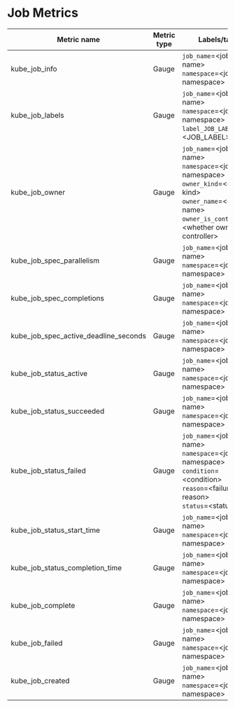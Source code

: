 # Job Metrics

| Metric name| Metric type | Labels/tags | Status |
| ---------- | ----------- | ----------- | ----------- |
| kube_job_info | Gauge | `job_name`=&lt;job-name&gt; <br> `namespace`=&lt;job-namespace&gt; | STABLE |
| kube_job_labels | Gauge | `job_name`=&lt;job-name&gt; <br> `namespace`=&lt;job-namespace&gt; <br> `label_JOB_LABEL`=&lt;JOB_LABEL&gt;  | STABLE |
| kube_job_owner | Gauge | `job_name`=&lt;job-name&gt; <br> `namespace`=&lt;job-namespace&gt; <br> `owner_kind`=&lt;owner kind&gt; <br> `owner_name`=&lt;owner name&gt; <br> `owner_is_controller`=&lt;whether owner is controller&gt;  | STABLE |
| kube_job_spec_parallelism | Gauge | `job_name`=&lt;job-name&gt; <br> `namespace`=&lt;job-namespace&gt; | STABLE |
| kube_job_spec_completions | Gauge | `job_name`=&lt;job-name&gt; <br> `namespace`=&lt;job-namespace&gt; | STABLE |
| kube_job_spec_active_deadline_seconds | Gauge | `job_name`=&lt;job-name&gt; <br> `namespace`=&lt;job-namespace&gt; | STABLE |
| kube_job_status_active | Gauge | `job_name`=&lt;job-name&gt; <br> `namespace`=&lt;job-namespace&gt; | STABLE |
| kube_job_status_succeeded | Gauge | `job_name`=&lt;job-name&gt; <br> `namespace`=&lt;job-namespace&gt; | STABLE |
| kube_job_status_failed | Gauge | `job_name`=&lt;job-name&gt; <br> `namespace`=&lt;job-namespace&gt; <br> `condition`=&lt;condition&gt; <br> `reason`=&lt;failure reason&gt; <br> `status`=&lt;status&gt;  | STABLE |
| kube_job_status_start_time | Gauge | `job_name`=&lt;job-name&gt; <br> `namespace`=&lt;job-namespace&gt; | STABLE |
| kube_job_status_completion_time | Gauge | `job_name`=&lt;job-name&gt; <br> `namespace`=&lt;job-namespace&gt; | STABLE |
| kube_job_complete | Gauge | `job_name`=&lt;job-name&gt; <br> `namespace`=&lt;job-namespace&gt; | STABLE |
| kube_job_failed | Gauge | `job_name`=&lt;job-name&gt; <br> `namespace`=&lt;job-namespace&gt; | STABLE |
| kube_job_created | Gauge | `job_name`=&lt;job-name&gt; <br> `namespace`=&lt;job-namespace&gt; | STABLE |

